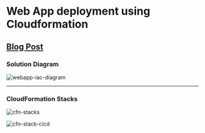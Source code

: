 # Web App deployment using Cloudformation

## [Blog Post](https://dev.to/astroveny/streamlit-app-deployment-using-aws-cloudformation-and-codepipeline-pn6-temp-slug-8559384)

### Solution Diagram

![webapp-iac-diagram](https://github.com/astroveny/WebApp-Iac-CICD/assets/91587569/5a5456c9-af28-4ce9-9c09-b145d7c93770)  

  ---
### CloudFormation Stacks

![cfn-stacks](https://github.com/astroveny/WebApp-Iac-CICD/assets/91587569/7512386b-09b2-4643-b234-ecbf6e57948b)  


![cfn-stack-cicd](https://github.com/astroveny/WebApp-Iac-CICD/assets/91587569/5627ec2e-6b19-4492-aa7f-dde888695b57)
